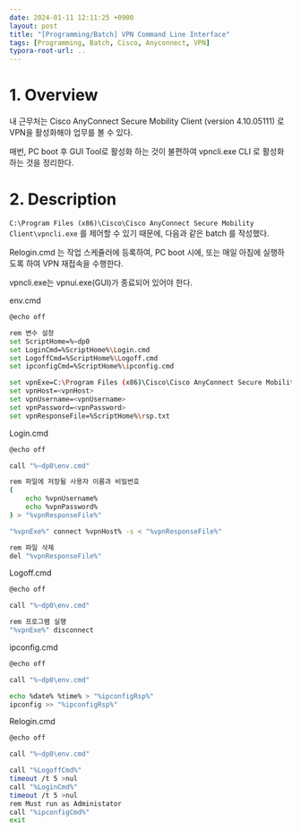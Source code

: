 ```yaml
---
date: 2024-01-11 12:11:25 +0900
layout: post
title: "[Programming/Batch] VPN Command Line Interface"
tags: [Programming, Batch, Cisco, Anyconnect, VPN]
typora-root-url: ..
---
```


# 1. Overview

내 근무처는 Cisco AnyConnect Secure Mobility Client (version 4.10.05111) 로 VPN을 활성화해야 업무를 볼 수 있다.

매번, PC boot 후 GUI Tool로 활성화 하는 것이 불편하여 vpncli.exe CLI 로 활성화 하는 것을 정리한다.





# 2. Description

`C:\Program Files (x86)\Cisco\Cisco AnyConnect Secure Mobility Client\vpncli.exe` 를 제어할 수 있기 때문에, 다음과 같은 batch 를 작성했다.



Relogin.cmd 는 작업 스케쥴러에 등록하여, PC boot 시에, 또는 매일 아침에 실행하도록 하여 VPN 재접속을 수행한다.

vpncli.exe는 vpnui.exe(GUI)가 종료되어 있어야 한다.



env.cmd

```bash
@echo off

rem 변수 설정
set ScriptHome=%~dp0
set LoginCmd=%ScriptHome%\Login.cmd
set LogoffCmd=%ScriptHome%\Logoff.cmd
set ipconfigCmd=%ScriptHome%\ipconfig.cmd

set vpnExe=C:\Program Files (x86)\Cisco\Cisco AnyConnect Secure Mobility Client\vpncli.exe
set vpnHost=<vpnHost>
set vpnUsername=<vpnUsername>
set vpnPassword=<vpnPassword>
set vpnResponseFile=%ScriptHome%\rsp.txt
```



Login.cmd

```bash
@echo off

call "%~dp0\env.cmd"

rem 파일에 저장될 사용자 이름과 비밀번호
(
    echo %vpnUsername%
    echo %vpnPassword%
) > "%vpnResponseFile%"

"%vpnExe%" connect %vpnHost% -s < "%vpnResponseFile%"

rem 파일 삭제
del "%vpnResponseFile%"
```



Logoff.cmd

```bash
@echo off

call "%~dp0\env.cmd"

rem 프로그램 실행
"%vpnExe%" disconnect
```



ipconfig.cmd

```bash
@echo off

call "%~dp0\env.cmd"

echo %date% %time% > "%ipconfigRsp%"
ipconfig >> "%ipconfigRsp%"
```



Relogin.cmd

```bash
@echo off

call "%~dp0\env.cmd"

call "%LogoffCmd%"
timeout /t 5 >nul
call "%LoginCmd%"
timeout /t 5 >nul
rem Must run as Administator
call "%ipconfigCmd%"
exit
```

